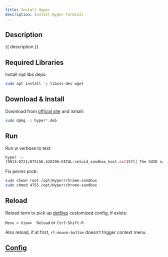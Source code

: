 ```yaml
---
title: Install Hyper
description: Install Hyper Terminal
---
```


## Description

{{ description }}

## Required Libraries

Install rqd libs deps:

```bash
sudo apt install -y libxss-dev wget

```

## Download & Install

Download from [official site](https://hyper.is) and isntall:

```bash
sudo dpkg -i hyper*.deb
```

## Run

Run w verbose to test:

```bash
hyper -v
[9913:0721/075156.428196:FATAL:setuid_sandbox_host.cc(157)] The SUID sandbox helper binary was found, but is not configured correctly. Rather than run without sandboxing I'm aborting now. You need to make sure that /opt/Hyper/chrome-sandbox is owned by root and has mode 4755.
```

Fix perms prob:

```bash
sudo chown root /opt/Hyper/chrome-sandbox
sudo chmod 4755 /opt/Hyper/chrome-sandbox
```

## Reload

Reload term to pick up [dotfiles](../../../dev/projects.md#dotfiles) customized config, if exists:

 `Menu > View>  Reload` or `Ctrl-Shift-R`

 Also reload, if at first, `rt-mouse-button` doesn't trigger context menu.

## [Config](config.md)
 
